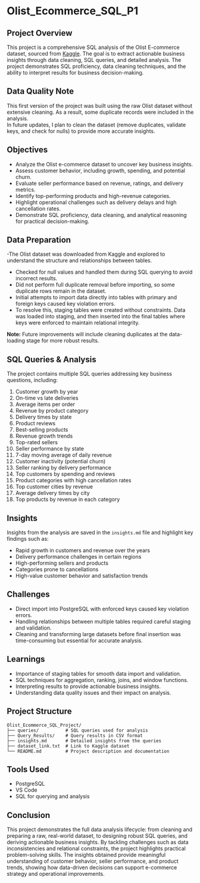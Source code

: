 # Olist_Ecommerce_SQL_P1

## Project Overview
This project is a comprehensive SQL analysis of the Olist E-commerce dataset, sourced from [Kaggle](https://www.kaggle.com/datasets/olistbr/brazilian-ecommerce). The goal is to extract actionable business insights through data cleaning, SQL queries, and detailed analysis. The project demonstrates SQL proficiency, data cleaning techniques, and the ability to interpret results for business decision-making.

## Data Quality Note
This first version of the project was built using the raw Olist dataset without extensive cleaning. 
As a result, some duplicate records were included in the analysis.  
In future updates, I plan to clean the dataset (remove duplicates, validate keys, and check for nulls) 
to provide more accurate insights.

## Objectives
- Analyze the Olist e-commerce dataset to uncover key business insights.
- Assess customer behavior, including growth, spending, and potential churn.
- Evaluate seller performance based on revenue, ratings, and delivery metrics.
- Identify top-performing products and high-revenue categories.
- Highlight operational challenges such as delivery delays and high cancellation rates.
- Demonstrate SQL proficiency, data cleaning, and analytical reasoning for practical decision-making.

## Data Preparation

-The Olist dataset was downloaded from Kaggle and explored to understand the structure and relationships between tables.  
- Checked for null values and handled them during SQL querying to avoid incorrect results.  
- Did not perform full duplicate removal before importing, so some duplicate rows remain in the dataset.  
- Initial attempts to import data directly into tables with primary and foreign keys caused key violation errors.  
- To resolve this, staging tables were created without constraints. Data was loaded into staging, and then inserted into the final tables where keys were enforced to maintain relational integrity.  

**Note:** Future improvements will include cleaning duplicates at the data-loading stage for more robust results.


## SQL Queries & Analysis
The project contains multiple SQL queries addressing key business questions, including:  
1. Customer growth by year  
2. On-time vs late deliveries  
3. Average items per order  
4. Revenue by product category  
5. Delivery times by state  
6. Product reviews  
7. Best-selling products  
8. Revenue growth trends  
9. Top-rated sellers  
10. Seller performance by state  
11. 7-day moving average of daily revenue  
12. Customer inactivity (potential churn)  
13. Seller ranking by delivery performance  
14. Top customers by spending and reviews  
15. Product categories with high cancellation rates  
16. Top customer cities by revenue  
17. Average delivery times by city  
18. Top products by revenue in each category  

## Insights
Insights from the analysis are saved in the `insights.md` file and highlight key findings such as:  
- Rapid growth in customers and revenue over the years  
- Delivery performance challenges in certain regions  
- High-performing sellers and products  
- Categories prone to cancellations  
- High-value customer behavior and satisfaction trends  

## Challenges
- Direct import into PostgreSQL with enforced keys caused key violation errors.  
- Handling relationships between multiple tables required careful staging and validation.  
- Cleaning and transforming large datasets before final insertion was time-consuming but essential for accurate analysis.  

## Learnings
- Importance of staging tables for smooth data import and validation.  
- SQL techniques for aggregation, ranking, joins, and window functions.  
- Interpreting results to provide actionable business insights.  
- Understanding data quality issues and their impact on analysis.  

## Project Structure

```
Olist_Ecommerce_SQL_Project/
├── queries/          # SQL queries used for analysis
├── Query_Results/    # Query results in CSV format
├── insights.md       # Detailed insights from the queries
├── dataset_link.txt  # Link to Kaggle dataset
└── README.md         # Project description and documentation
```

## Tools Used
- PostgreSQL  
- VS Code  
- SQL for querying and analysis  

## Conclusion
This project demonstrates the full data analysis lifecycle: from cleaning and preparing a raw, real-world dataset, to designing robust SQL queries, and deriving actionable business insights. By tackling challenges such as data inconsistencies and relational constraints, the project highlights practical problem-solving skills. The insights obtained provide meaningful understanding of customer behavior, seller performance, and product trends, showing how data-driven decisions can support e-commerce strategy and operational improvements.



